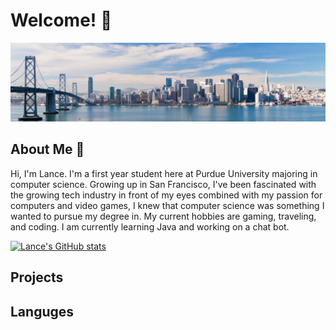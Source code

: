 # Welcome! 👋

![SF!](1622401392080.jpg)

## About Me 👦
Hi, I'm Lance. I'm a first year student here at Purdue University majoring in computer science. Growing up in San Francisco, I've been fascinated with the growing tech industry in front of my eyes combined with my passion for computers and video games, I knew that computer science was something I wanted to pursue my degree in. My current hobbies are gaming, traveling, and coding. I am currently learning Java and working on a chat bot. 

[![Lance's GitHub stats](https://github-readme-stats.vercel.app/api?username=LanceMa03)](https://github.com/anuraghazra/github-readme-stats) 

## Projects

## Languges



